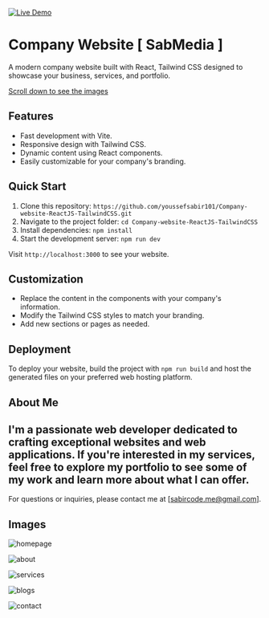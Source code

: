 [![Live Demo](https://img.shields.io/badge/Live-Demo-blue?style=for-the-badge&logo=vercel)](https://sabmedia.vercel.app/)
# Company Website [  SabMedia ]

A modern company website built with React, Tailwind CSS designed to showcase your business, services, and portfolio.

[Scroll down to see the images](#images)

## Features

- Fast development with Vite.
- Responsive design with Tailwind CSS.
- Dynamic content using React components.
- Easily customizable for your company's branding.

## Quick Start

1. Clone this repository: `https://github.com/youssefsabir101/Company-website-ReactJS-TailwindCSS.git`
2. Navigate to the project folder: `cd Company-website-ReactJS-TailwindCSS`
3. Install dependencies: `npm install`
4. Start the development server: `npm run dev`

Visit `http://localhost:3000` to see your website.

## Customization

- Replace the content in the components with your company's information.
- Modify the Tailwind CSS styles to match your branding.
- Add new sections or pages as needed.

## Deployment

To deploy your website, build the project with `npm run build` and host the generated files on your preferred web hosting platform.



## About Me

I'm a passionate web developer dedicated to crafting exceptional websites and web applications. If you're interested in my services, feel free to explore my portfolio to see some of my work and learn more about what I can offer.
---

For questions or inquiries, please contact me at [sabircode.me@gmail.com].




## Images

![homepage](https://github.com/youssefsabir101/Company-website-ReactJS-TailwindCSS/assets/106603638/6dac5977-08db-4c20-a757-17dd0ef556d7)

![about](https://github.com/youssefsabir101/Company-website-ReactJS-TailwindCSS/assets/106603638/9917e9d6-74d9-4a91-a2c6-3e0ec673591b)

![services](https://github.com/youssefsabir101/Company-website-ReactJS-TailwindCSS/assets/106603638/7ba4f86f-91ca-4c77-9049-e4eae4116f75)

![blogs](https://github.com/youssefsabir101/Company-website-ReactJS-TailwindCSS/assets/106603638/291817e5-1834-4edc-a811-b549790f7bc9)

![contact](https://github.com/youssefsabir101/Company-website-ReactJS-TailwindCSS/assets/106603638/a05468ae-27a6-4dbf-80f3-f08346670fa2)






